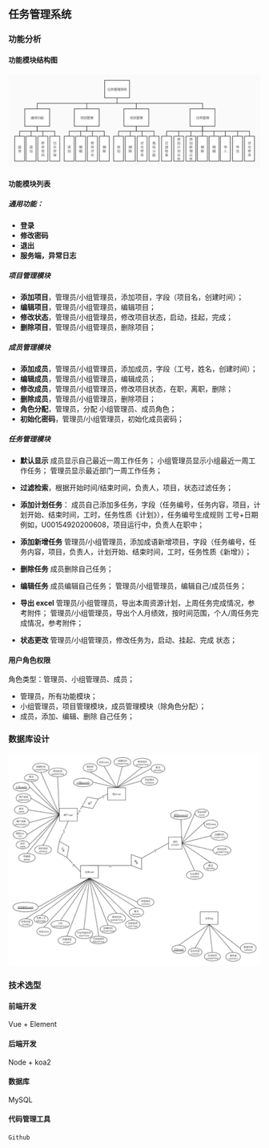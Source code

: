 ## 任务管理系统


### 功能分析

#### 功能模块结构图
![](https://github.com/woliuCN/photos/blob/master/%E5%8A%9F%E8%83%BD%E6%A8%A1%E5%9D%97%E7%BB%93%E6%9E%84%E5%9B%BE.png?raw=true)

#### 功能模块列表

##### 通用功能：

- **登录**
- **修改密码**
- **退出**
- **服务端，异常日志**

##### 项目管理模块

- **添加项目**，管理员/小组管理员，添加项目，字段（项目名，创建时间）；
- **编辑项目**，管理员/小组管理员，编辑项目；
- **修改状态**，管理员/小组管理员，修改项目状态，启动，挂起，完成；
- **删除项目**，管理员/小组管理员，删除项目；

##### 成员管理模块

- **添加成员**，管理员/小组管理员，添加成员，字段（工号，姓名，创建时间）；
- **编辑成员**，管理员/小组管理员，编辑成员；
- **修改成员**，管理员/小组管理员，修改项目状态，在职，离职，删除；
- **删除成员**，管理员/小组管理员，删除项目；
- **角色分配**，管理员，分配 小组管理员、成员角色；
- **初始化密码**，管理员/小组管理员，初始化成员密码；

  

##### 任务管理模块

- **默认显示**
  成员显示自己最近一周工作任务；
  小组管理员显示小组最近一周工作任务；
  管理员显示最近部门一周工作任务；

- **过滤检索**，根据开始时间/结束时间，负责人，项目，状态过滤任务；

- **添加计划任务**：
  成员自己添加多任务，字段（任务编号，任务内容，项目，计划开始、结束时间，工时，任务性质《计划》），任务编号生成规则 工号+日期 例如，U00154920200608，项目运行中，负责人在职中；

- **添加新增任务**
管理员/小组管理员，添加成语新增项目，字段（任务编号，任务内容，项目，负责人，计划开始、结束时间，工时，任务性质《新增》）；
  
- **删除任务**
  成员删除自己任务；

- **编辑任务**
  成员编辑自己任务；
  管理员/小组管理员，编辑自己/成员任务；

- **导出 excel**
  管理员/小组管理员，导出本周资源计划，上周任务完成情况，参考附件；
  管理员/小组管理员，导出个人月绩效，按时间范围，个人/周任务完成情况，参考附件；

- **状态更改**
  管理员/小组管理员，修改任务为，启动、挂起、完成 状态；



#### 用户角色权限

角色类型：管理员、小组管理员、成员；

- 管理员，所有功能模块；
- 小组管理员，项目管理模块，成员管理模块（除角色分配）；
- 成员，添加、编辑、删除 自己任务；



### 数据库设计

![](https://github.com/woliuCN/photos/blob/master/er.png)


### 技术选型

#### 前端开发
Vue + Element

#### 后端开发
Node + koa2

#### 数据库
MySQL

#### 代码管理工具
	Github

